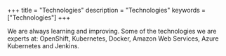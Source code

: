 +++
title = "Technologies"
description = "Technologies"
keywords = ["Technologies"]
+++

We are always learning and improving. Some of the technologies we are experts at: OpenShift, Kubernetes, Docker, Amazon Web Services, Azure Kubernetes and Jenkins.